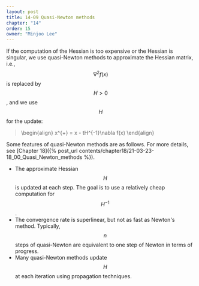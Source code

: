 ```yaml
---
layout: post
title: 14-09 Quasi-Newton methods
chapter: "14"
order: 15
owner: "Minjoo Lee"
---
```

<script type="text/x-mathjax-config">
MathJax.Hub.Config({
    displayAlign: "center"
    });
</script>

If the computation of the Hessian is too expensive or the Hessian is singular, we use quasi-Newton methods to approximate the Hessian matrix, i.e., $$\nabla^{2}f(x)$$ is replaced by $$H>0$$, and we use $$H$$ for the update:

>\begin{align}
>x^{+} = x - tH^{-1}\nabla f(x)
>\end{align}

Some features of quasi-Newton methods are as follows. For more details, see [Chapter 18]({% post_url contents/chapter18/21-03-23-18_00_Quasi_Newton_methods %}).

* The approximate Hessian $$H$$ is updated at each step. The goal is to use a relatively cheap computation for $$H^{-1}$$.
* The convergence rate is superlinear, but not as fast as Newton's method. Typically, $$n$$ steps of quasi-Newton are equivalent to one step of Newton in terms of progress.
* Many quasi-Newton methods update $$H$$ at each iteration using propagation techniques.
